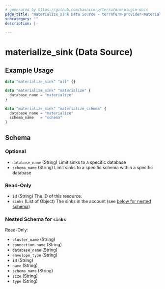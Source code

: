```yaml
---
# generated by https://github.com/hashicorp/terraform-plugin-docs
page_title: "materialize_sink Data Source - terraform-provider-materialize"
subcategory: ""
description: |-
  
---
```


# materialize_sink (Data Source)



## Example Usage

```terraform
data "materialize_sink" "all" {}

data "materialize_sink" "materialize" {
  database_name = "materialize"
}

data "materialize_sink" "materialize_schema" {
  database_name = "materialize"
  schema_name   = "schema"
}
```

<!-- schema generated by tfplugindocs -->
## Schema

### Optional

- `database_name` (String) Limit sinks to a specific database
- `schema_name` (String) Limit sinks to a specific schema within a specific database

### Read-Only

- `id` (String) The ID of this resource.
- `sinks` (List of Object) The sinks in the account (see [below for nested schema](#nestedatt--sinks))

<a id="nestedatt--sinks"></a>
### Nested Schema for `sinks`

Read-Only:

- `cluster_name` (String)
- `connection_name` (String)
- `database_name` (String)
- `envelope_type` (String)
- `id` (String)
- `name` (String)
- `schema_name` (String)
- `size` (String)
- `type` (String)
